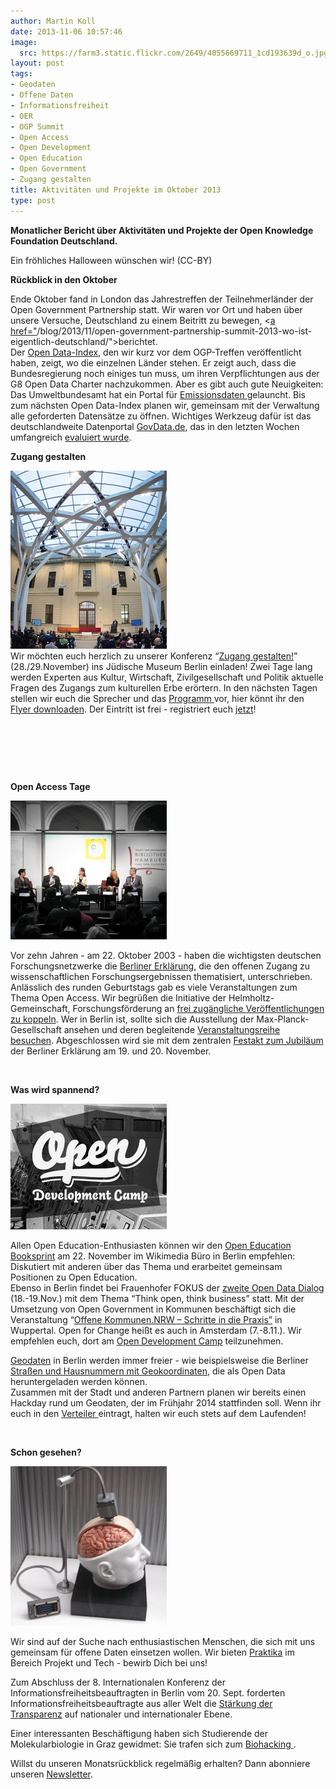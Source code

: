 ```yaml
---
author: Martin Koll
date: 2013-11-06 10:57:46
image:
  src: https://farm3.static.flickr.com/2649/4055669711_1cd193639d_o.jpg
layout: post
tags:
- Geodaten
- Offene Daten
- Informationsfreiheit
- OER
- OGP Summit
- Open Access
- Open Development
- Open Education
- Open Government
- Zugang gestalten
title: Aktivitäten und Projekte im Oktober 2013
type: post
---
```


**Monatlicher Bericht über Aktivitäten und Projekte der Open Knowledge Foundation Deutschland.**

 Ein fröhliches Halloween wünschen wir! (CC-BY)

**Rückblick in den Oktober**

Ende Oktober fand in London das Jahrestreffen der Teilnehmerländer der Open Government Partnership statt. Wir waren vor Ort und haben über unsere Versuche, Deutschland zu einem Beitritt zu bewegen, <[a href="](/blog/2013/11/open-government-partnership-summit-2013-wo-ist-eigentlich-deutschland/)/blog/2013/11/open-government-partnership-summit-2013-wo-ist-eigentlich-deutschland/">berichtet.  
Der [Open Data-Index](/blog/2013/10/open-data-index-2013/), den wir kurz vor dem OGP-Treffen veröffentlicht haben, zeigt, wo die einzelnen Länder stehen. Er zeigt auch, dass die Bundesregierung noch einiges tun muss, um ihren Verpflichtungen aus der G8 Open Data Charter nachzukommen. Aber es gibt auch gute Neuigkeiten: Das Umweltbundesamt hat ein Portal für [Emissionsdaten ](thude.de) gelauncht. Bis zum nächsten Open Data-Index planen wir, gemeinsam mit der Verwaltung alle geforderten Datensätze zu öffnen. Wichtiges Werkzeug dafür ist das deutschlandweite Datenportal [GovData.de](https://www.govdata.de/), das in den letzten Wochen umfangreich [evaluiert wurde](/blog/2013/10/govdata-in-der-evaluationsphase/).

**Zugang gestalten**

![CC-BY-SA 3.0, David Jakob](/files/blog/2013/11/MG_7321-682x1024.jpg)  
Wir möchten euch herzlich zu unserer Konferenz “[Zugang gestalten!](http://www.zugang-gestalten.de/)” (28./29.November) ins Jüdische Museum Berlin einladen! Zwei Tage lang werden Experten aus Kultur, Wirtschaft, Zivilgesellschaft und Politik aktuelle Fragen des Zugangs zum kulturellen Erbe erörtern. In den nächsten Tagen stellen wir euch die Sprecher und das [Programm ](http://www.zugang-gestalten.de/programm/)vor, hier könnt ihr den [Flyer downloaden](/files/blog/2013/10/Flyer_Konferenz-Zugang-Gestalten.pdf). Der Eintritt ist frei - registriert euch [jetzt](http://www.zugang-gestalten.de/registrierung/)!

 

 

 

**Open Access Tage**

![](/files/blog/2013/11/open_access_tage_hamburg.jpg)

Vor zehn Jahren - am 22. Oktober 2003 - haben die wichtigsten deutschen Forschungsnetzwerke die [Berliner Erklärung](http://openaccess.mpg.de/3515/Berliner_Erklaerung), die den offenen Zugang zu wissenschaftlichen Forschungsergebnissen thematisiert, unterschrieben. Anlässlich des runden Geburtstags gab es viele Veranstaltungen zum Thema Open Access. Wir begrüßen die Initiative der Helmholtz-Gemeinschaft, Forschungsförderung an [frei zugängliche Veröffentlichungen zu koppeln](http://oa.helmholtz.de/index.php?id=348). Wer in Berlin ist, sollte sich die Ausstellung der Max-Planck-Gesellschaft ansehen und deren begleitende [Veranstaltungsreihe besuchen](http://irights.info/2013/11/01/open-access-in-berlin-zwei-gesprache-und-eine-ausstellung-der-max-planck-gesellschaft/18913). Abgeschlossen wird sie mit dem zentralen [Festakt zum Jubiläum](http://berlin11.org/) der Berliner Erklärung am 19. und 20. November.

 

**Was wird spannend?**

![opendecvamp](/files/blog/2013/11/opendecvamp.jpg)

Allen Open Education-Enthusiasten können wir den [Open Education Booksprint](http://education.okfn.org/second-open-education-handbook-booksprint/) am 22. November im Wikimedia Büro in Berlin empfehlen: Diskutiert mit anderen über das Thema und erarbeitet gemeinsam Positionen zu Open Education.  
Ebenso in Berlin findet bei Frauenhofer FOKUS der [zweite Open Data Dialog](http://open-data.fokus.fraunhofer.de/?page_id=2075&lang=en) (18.-19.Nov.) mit dem Thema “Think open, think business” statt. Mit der Umsetzung von Open Government in Kommunen beschäftigt sich die Veranstaltung “[Offene Kommunen.NRW – Schritte in die Praxis”](http://oknrw.de/) in Wuppertal. Open for Change heißt es auch in Amsterdam (7.-8.11.). Wir empfehlen euch, dort am [Open Development Camp](http://openforchange.info/odc13) teilzunehmen.

[Geodaten](/blog/2013/10/berliner-geodaten/) in Berlin werden immer freier - wie beispielsweise die Berliner [Straßen und Hausnummern mit Geokoordinaten](http://datenjournalist.de/strassen-und-hausnummern-in-berlin-mit-geokoordinaten-als-open-data/), die als Open Data heruntergeladen werden können.  
Zusammen mit der Stadt und anderen Partnern planen wir bereits einen Hackday rund um Geodaten, der im Frühjahr 2014 stattfinden soll. Wenn ihr euch in den [Verteiler ](http://okfn.us5.list-manage.com/subscribe?u=929f1e07936386d34833e20d1&id=dbb1a7e46e) eintragt, halten wir euch stets auf dem Laufenden!

 

**Schon gesehen?**

![schongesehen](/files/blog/2013/11/schongesehen.jpg)

Wir sind auf der Suche nach enthusiastischen Menschen, die sich mit uns gemeinsam für offene Daten einsetzen wollen. Wir bieten [Praktika](/jobs/) im Bereich Projekt und Tech - bewirb Dich bei uns! 

Zum Abschluss der 8. Internationalen Konferenz der Informationsfreiheitsbeauftragten in Berlin vom 20. Sept. forderten Informationsfreiheitsbeauftragte aus aller Welt die [Stärkung der Transparenz](http://www.bfdi.bund.de/IFG/Oeffentlichkeitsarbeit/Pressemitteilungen/2013/ICICAbschluss.html) auf nationaler und internationaler Ebene. 

Einer interessanten Beschäftigung haben sich Studierende der Molekularbiologie in Graz gewidmet: Sie trafen sich zum [Biohacking ](http://oe1.orf.at/programm/351028).

Willst du unseren Monatsrückblick regelmäßig erhalten? Dann abonniere unseren [Newsletter](http://okfn.us5.list-manage.com/subscribe?u=929f1e07936386d34833e20d1&id=4ed2decd59).